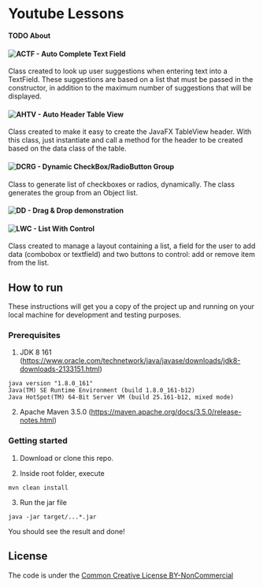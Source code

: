 # Youtube Lessons
**TODO About**

#### ![ACTF - Auto Complete Text Field](https://github.com/rponciano/YTLessons/tree/master/src/main/java/rponciano/ACTF)
Class created to look up user suggestions when entering text into a TextField. These suggestions are based on a list that must be passed in the constructor, in addition to the maximum number of suggestions that will be displayed.

#### ![AHTV - Auto Header Table View](https://github.com/rponciano/YTLessons/tree/master/src/main/java/rponciano/AHTV)
Class created to make it easy to create the JavaFX TableView header. With this class, just instantiate and call a method for the header to be created based on the data class of the table.

#### ![DCRG - Dynamic CheckBox/RadioButton Group](https://github.com/rponciano/YTLessons/tree/master/src/main/java/rponciano/DCRG)
Class to generate list of checkboxes or radios, dynamically. The class generates the group from an Object list.

#### ![DD - Drag & Drop demonstration](https://github.com/rponciano/YTLessons/tree/master/src/main/java/rponciano/DD)

#### ![LWC - List With Control](https://github.com/rponciano/YTLessons/tree/master/src/main/java/rponciano/LWC)
Class created to manage a layout containing a list, a field for the user to add data (combobox or textfield) and two buttons to control: add or remove item from the list.

## How to run

These instructions will get you a copy of the project up and running on your local machine for development and testing purposes.

### Prerequisites
1. JDK 8 161 (https://www.oracle.com/technetwork/java/javase/downloads/jdk8-downloads-2133151.html)
```
java version "1.8.0_161"
Java(TM) SE Runtime Environment (build 1.8.0_161-b12)
Java HotSpot(TM) 64-Bit Server VM (build 25.161-b12, mixed mode)
```

2. Apache Maven 3.5.0 (https://maven.apache.org/docs/3.5.0/release-notes.html)

### Getting started

1. Download or clone this repo.

2. Inside root folder, execute 
```
mvn clean install
```

3. Run the jar file
```
java -jar target/...*.jar
```

You should see the result and done! 

## License

The code is under the [Common Creative License BY-NonCommercial](https://creativecommons.org/licenses/by-nc/4.0/legalcode)
